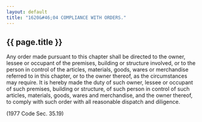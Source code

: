 ```yaml
---
layout: default 
title: "1620&#46;04 COMPLIANCE WITH ORDERS."
---
```


{{ page.title }}
----------------

Any order made pursuant to this chapter shall be directed to the owner,
lessee or occupant of the premises, building or structure involved, or
to the person in control of the articles, materials, goods, wares or
merchandise referred to in this chapter, or to the owner thereof, as the
circumstances may require. It is hereby made the duty of such owner,
lessee or occupant of such premises, building or structure, of such
person in control of such articles, materials, goods, wares and
merchandise, and the owner thereof, to comply with such order with all
reasonable dispatch and diligence.

(1977 Code Sec. 35.19)
